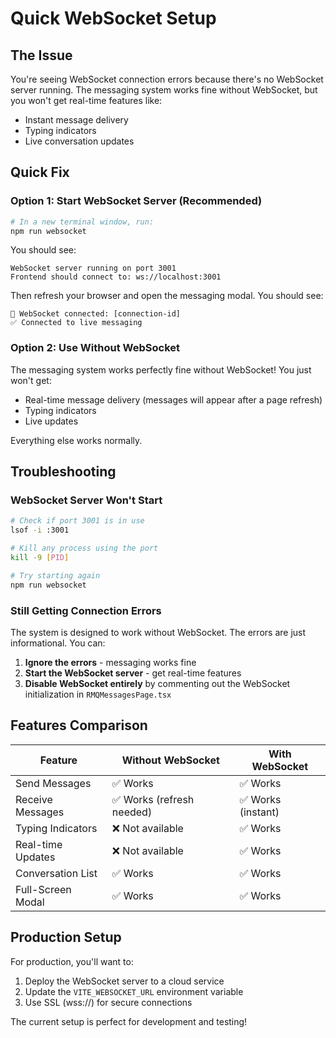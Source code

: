 # Quick WebSocket Setup

## The Issue

You're seeing WebSocket connection errors because there's no WebSocket server running. The messaging system works fine without WebSocket, but you won't get real-time features like:

- Instant message delivery
- Typing indicators
- Live conversation updates

## Quick Fix

### Option 1: Start WebSocket Server (Recommended)

```bash
# In a new terminal window, run:
npm run websocket
```

You should see:

```
WebSocket server running on port 3001
Frontend should connect to: ws://localhost:3001
```

Then refresh your browser and open the messaging modal. You should see:

```
🔌 WebSocket connected: [connection-id]
✅ Connected to live messaging
```

### Option 2: Use Without WebSocket

The messaging system works perfectly fine without WebSocket! You just won't get:

- Real-time message delivery (messages will appear after a page refresh)
- Typing indicators
- Live updates

Everything else works normally.

## Troubleshooting

### WebSocket Server Won't Start

```bash
# Check if port 3001 is in use
lsof -i :3001

# Kill any process using the port
kill -9 [PID]

# Try starting again
npm run websocket
```

### Still Getting Connection Errors

The system is designed to work without WebSocket. The errors are just informational. You can:

1. **Ignore the errors** - messaging works fine
2. **Start the WebSocket server** - get real-time features
3. **Disable WebSocket entirely** by commenting out the WebSocket initialization in `RMQMessagesPage.tsx`

## Features Comparison

| Feature           | Without WebSocket         | With WebSocket     |
| ----------------- | ------------------------- | ------------------ |
| Send Messages     | ✅ Works                  | ✅ Works           |
| Receive Messages  | ✅ Works (refresh needed) | ✅ Works (instant) |
| Typing Indicators | ❌ Not available          | ✅ Works           |
| Real-time Updates | ❌ Not available          | ✅ Works           |
| Conversation List | ✅ Works                  | ✅ Works           |
| Full-Screen Modal | ✅ Works                  | ✅ Works           |

## Production Setup

For production, you'll want to:

1. Deploy the WebSocket server to a cloud service
2. Update the `VITE_WEBSOCKET_URL` environment variable
3. Use SSL (wss://) for secure connections

The current setup is perfect for development and testing!
